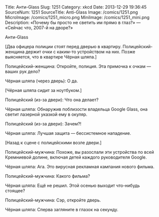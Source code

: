 Title: Анти-Glass 
Slug: 1251 
Category: xkcd 
Date: 2013-12-29 19:36:45 
SourceNum: 1251 
SourceTitle: Anti-Glass 
Image: /comics/1251.png 
MicroImage: /comics/1251_micro.png 
MiniImage: /comics/1251_mini.png 
Description: «Почему бы просто не светить им прямо в глаз?» — «Сейчас что, 2007-й на дворе?» 

Анти-Glass

[Два офицера полиции стоят перед дверью в квартиру. Полицейский-женщина держит очки с каким-то устройством на них. Позже выясняется, что в квартире Чёрная шляпа.]

Полицейский-женщина: Откройте, полиция. Эта примочка к очкам — ваших рук дело?

Чёрная шляпа (через дверь): О да.

[Чёрная шляпа сидит за ноутбуком.]

Полицейский (из-за двери): Что она делает?

Чёрная шляпа: Обнаружив поблизости владельца Google Glass, она светит лазерной указкой ему в окуляр.

Полицейский (из-за двери): Зачем?!

Чёрная шляпа: Лучшая защита — бессистемное нападение.

[Назад к сцене с полицейскими возле двери.]

Полицейский-мужчина: Похоже, вы разослали эти устройства по всей Кремниевой долине, включая детей каждого руководителя Google.

Чёрная шляпа: Ага. Это вирусная рекламная кампания нового фильма.

Полицейский-мужчина: Какого фильма?

Чёрная шляпа: Ещё не решил. Этой осенью выходит что-нибудь стоящее?

Полицейский-мужчина: Сэр, откройте дверь.

Чёрная шляпа: Сперва загляните в глазок на секунду.